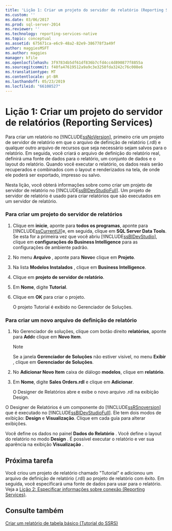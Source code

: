 ```yaml
---
title: 'Lição 1: Criar um projeto do servidor de relatório (Reporting Services) | Microsoft Docs'
ms.custom: ''
ms.date: 03/06/2017
ms.prod: sql-server-2014
ms.reviewer: ''
ms.technology: reporting-services-native
ms.topic: conceptual
ms.assetid: 675671ca-e6c9-48a2-82e9-386778f3a49f
author: maggiesMSFT
ms.author: maggies
manager: kfile
ms.openlocfilehash: 3f97834b5df61df836b7cfd4cc4d890877f8855a
ms.sourcegitcommit: f40fa47619512a9a9c3e3258fda3242c76c008e6
ms.translationtype: MT
ms.contentlocale: pt-BR
ms.lasthandoff: 05/23/2019
ms.locfileid: "66108527"
---
```

# <a name="lesson-1-creating-a-report-server-project-reporting-services"></a>Lição 1: Criar um projeto do servidor de relatórios (Reporting Services)
  Para criar um relatório no [!INCLUDE[ssNoVersion](../includes/ssnoversion-md.md)], primeiro crie um projeto de servidor de relatório em que o arquivo de definição de relatório (.rdl) e qualquer outro arquivo de recursos que seja necessário sejam salvos para o relatório. Em seguida, você criará o arquivo de definição do relatório real, definirá uma fonte de dados para o relatório, um conjunto de dados e o layout do relatório. Quando você executar o relatório, os dados reais serão recuperados e combinados com o layout e renderizados na tela, de onde ele poderá ser exportado, impresso ou salvo.  
  
 Nesta lição, você obterá informações sobre como criar um projeto de servidor de relatório no [!INCLUDE[ssBIDevStudioFull](../includes/ssbidevstudiofull-md.md)]. Um projeto de servidor de relatório é usado para criar relatórios que são executados em um servidor de relatório.  
  
### <a name="to-create-a-report-server-project"></a>Para criar um projeto do servidor de relatórios  
  
1.  Clique em **inicie**, aponte para **todos os programas**, aponte para [!INCLUDE[ssCurrentUI](../includes/sscurrentui-md.md)]e, em seguida, clique em **SQL Server Data Tools**. Se esta for a primeira vez que você abriu [!INCLUDE[ssBIDevStudio](../includes/ssbidevstudio-md.md)], clique em **configurações do Business Intelligence** para as configurações de ambiente padrão.  
  
2.  No menu **Arquivo** , aponte para **Novo**e clique em **Projeto**.  
  
3.  Na lista **Modelos Instalados** , clique em **Business Intelligence**.  
  
4.  Clique em **projeto de servidor de relatório**.  
  
5.  Em **Nome**, digite **Tutorial**.  
  
6.  Clique em **OK** para criar o projeto.  
  
     O projeto Tutorial é exibido no Gerenciador de Soluções.  
  
### <a name="to-create-a-new-report-definition-file"></a>Para criar um novo arquivo de definição de relatório  
  
1.  No Gerenciador de soluções, clique com botão direito **relatórios**, aponte para **Add**e clique em **Novo Item**.  
  
    > [!NOTE]  
    >  Se a janela **Gerenciador de Soluções** não estiver visível, no menu **Exibir** , clique em **Gerenciador de Soluções**.  
  
2.  No **Adicionar Novo Item** caixa de diálogo **modelos**, clique em **relatório**.  
  
3.  Em **Nome**, digite **Sales Orders.rdl** e clique em **Adicionar**.  
  
     O Designer de Relatórios abre e exibe o novo arquivo .rdl na exibição Design.  
  
 O Designer de Relatórios é um componente do [!INCLUDE[ssRSnoversion](../includes/ssrsnoversion-md.md)] que é executado no [!INCLUDE[ssBIDevStudioFull](../includes/ssbidevstudiofull-md.md)]. Ele tem dois modos de exibição: **Design** e **Visualização**. Clique em cada guia para alterar exibições.  
  
 Você define os dados no painel **Dados do Relatório** . Você define o layout do relatório no modo **Design** . É possível executar o relatório e ver sua aparência na exibição **Visualização** .  
  
## <a name="next-task"></a>Próxima tarefa  
 Você criou um projeto de relatório chamado "Tutorial" e adicionou um arquivo de definição de relatório (.rdl) ao projeto de relatório com êxito. Em seguida, você especificará uma fonte de dados para usar para o relatório. Veja a [Lição 2: Especificar informações sobre conexão &#40;Reporting Services&#41;](lesson-2-specifying-connection-information-reporting-services.md).  
  
## <a name="see-also"></a>Consulte também  
 [Criar um relatório de tabela básico &#40;Tutorial do SSRS&#41;](create-a-basic-table-report-ssrs-tutorial.md)  
  
  
